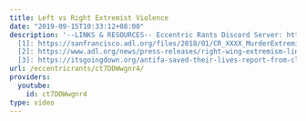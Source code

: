 ```yaml
---
title: Left vs Right Extremist Violence
date: "2019-09-15T10:33:12+08:00"
description: '--LINKS & RESOURCES-- Eccentric Rants Discord Server: https://discord.gg/HkgZF2P
  [1]: https://sanfrancisco.adl.org/files/2018/01/CR_XXXX_MurderExtremismReport_PieChart3_vF.jpg
  [2]: https://www.adl.org/news/press-releases/right-wing-extremism-linked-to-every-2018-extremist-murder-in-the-us-adl-finds
  [3]: https://itsgoingdown.org/antifa-saved-their-lives-report-from-clery-at-charlottesville/'
url: /eccentricrants/ct7DDWwgnr4/
providers:
  youtube:
    id: ct7DDWwgnr4
type: video
---
```

